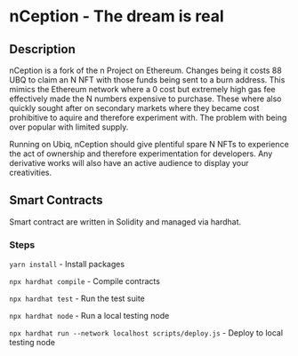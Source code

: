 # nCeption - The dream is real

## Description

nCeption is a fork of the n Project on Ethereum. Changes being it costs 88 UBQ to claim an N NFT with those funds being sent to a burn address. This mimics the Ethereum network where a 0 cost but extremely high gas fee effectively made the N numbers expensive to purchase. These where also quickly sought after on secondary markets where they became cost prohibitive to aquire and therefore experiment with. The problem with being over popular with limited supply.

Running on Ubiq, nCeption should give plentiful spare N NFTs to experience the act of ownership and therefore experimentation for developers. Any derivative works will also have an active audience to display your creativities.

## Smart Contracts

Smart contract are written in Solidity and managed via hardhat.

### Steps

`yarn install` - Install packages

`npx hardhat compile` - Compile contracts

`npx hardhat test` - Run the test suite

`npx hardhat node` - Run a local testing node

`npx hardhat run --network localhost scripts/deploy.js` - Deploy to local testing node
